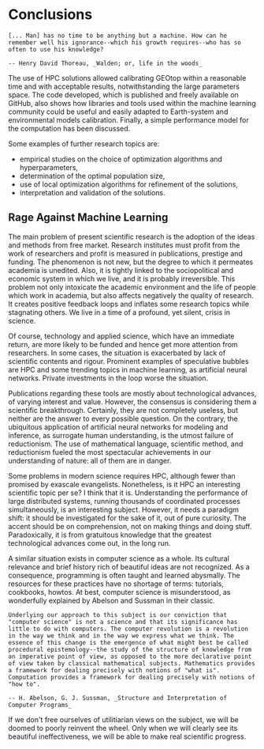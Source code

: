 # Conclusions

```{epigraph}
[... Man] has no time to be anything but a machine. How can he remember well his ignorance--which his growth requires--who has so often to use his knowledge?

-- Henry David Thoreau, _Walden; or, life in the woods_
```

The use of HPC solutions allowed calibrating GEOtop within a reasonable time and with acceptable results, notwithstanding the large parameters space. The code developed, which is published and freely available on GitHub, also shows how libraries and tools used within the machine learning community could be useful and easily adapted to Earth-system and environmental models calibration. Finally, a simple performance model for the computation has been discussed.

Some examples of further research topics are:

* empirical studies on the choice of optimization algorithms and hyperparameters,
* determination of the optimal population size,  
* use of local optimization algorithms for refinement of the solutions,
* interpretation and validation of the solutions.


## Rage Against Machine Learning

The main problem of present scientific research is the adoption of the ideas and methods from free market. Research institutes must profit from the work of researchers and profit is measured in publications, prestige and funding. The phenomenon is not new, but the degree to which it permeates academia is unedited. Also, it is tightly linked to the sociopolitical and economic system in which we live, and it is probably irreversible. This problem not only intoxicate the academic environment and the life of people which work in academia, but also affects negatively the quality of research. It creates positive feedback loops and inflates some research topics while stagnating others. We live in a time of a profound, yet silent, crisis in science.

Of course, technology and applied science, which have an immediate return, are more likely to be funded and hence get more attention from researchers. In some cases, the situation is exacerbated by lack of scientific contents and rigour. Prominent examples of speculative bubbles are HPC and some trending topics in machine learning, as artificial neural networks. Private investments in the loop worse the situation.

Publications regarding these tools are mostly about technological advances, of varying interest and value. However, the consensus is considering them a scientific breakthrough. Certainly, they are not completely useless, but neither are the answer to every possible question. On the contrary, the ubiquitous application of artificial neural networks for modeling and inference, as surrogate human understanding, is the utmost failure of reductionism. The use of mathematical language, scientific method, and reductionism fueled the most spectacular achievements in our understanding of nature: all of them are in danger.

Some problems in modern science requires HPC, although fewer than promised by exascale evangelists. Nonetheless, is it HPC an interesting scientific topic per se? I think that it is. Understanding the performance of large distributed systems, running thousands of coordinated processes simultaneously, is an interesting subject. However, it needs a paradigm shift: it should be investigated for the sake of it, out of pure curiosity. The accent should be on comprehension, not on making things and doing stuff. Paradoxically, it is from gratuitous knowledge that the greatest technological advances come out, in the long run.

A similar situation exists in computer science as a whole. Its cultural relevance and brief history rich of beautiful ideas are not recognized. As a consequence, programming is often taught and learned abysmally. The resources for these practices have no shortage of terms: tutorials, cookbooks, howtos. At best, computer science is misunderstood, as wonderfully explained by Abelson and Sussman in their classic.

```{epigraph}
Underlying our approach to this subject is our conviction that "computer science" is not a science and that its significance has little to do with computers. The computer revolution is a revolution in the way we think and in the way we express what we think. The essence of this change is the emergence of what might best be called procedural epistemology--the study of the structure of knowledge from an imperative point of view, as opposed to the more declarative point of view taken by classical mathematical subjects. Mathematics provides a framework for dealing precisely with notions of "what is". Computation provides a framework for dealing precisely with notions of "how to".

-- H. Abelson, G. J. Sussman, _Structure and Interpretation of Computer Programs_
```

If we don't free ourselves of utilitiarian views on the subject, we will be doomed to poorly reinvent the wheel. Only when we will clearly see its beautiful ineffectiveness, we will be able to make real scientific progress.

